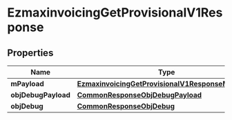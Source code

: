 

# EzmaxinvoicingGetProvisionalV1Response

## Properties

Name | Type | Description | Notes
------------ | ------------- | ------------- | -------------
**mPayload** | [**EzmaxinvoicingGetProvisionalV1ResponseMPayload**](EzmaxinvoicingGetProvisionalV1ResponseMPayload.md) |  | 
**objDebugPayload** | [**CommonResponseObjDebugPayload**](CommonResponseObjDebugPayload.md) |  |  [optional]
**objDebug** | [**CommonResponseObjDebug**](CommonResponseObjDebug.md) |  |  [optional]




